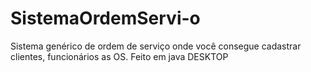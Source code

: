 # SistemaOrdemServi-o
Sistema genérico de ordem de serviço onde você consegue cadastrar clientes, funcionários as OS. Feito em java DESKTOP
